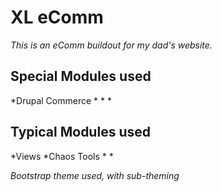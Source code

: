 # XL eComm
_This is an eComm buildout for my dad's website._

## Special Modules used
*Drupal Commerce
*
*
*

## Typical Modules used
*Views
*Chaos Tools
*
*

_Bootstrap theme used, with sub-theming_
